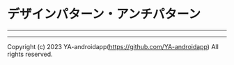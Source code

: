 # デザインパターン・アンチパターン

---



---

Copyright (c) 2023 YA-androidapp(https://github.com/YA-androidapp) All rights reserved.

